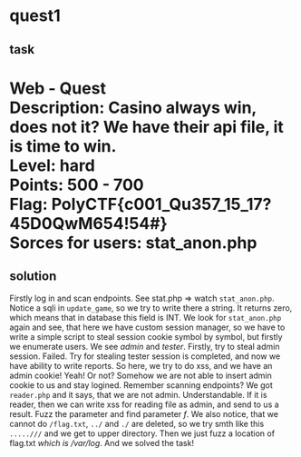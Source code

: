 # quest1

## task
Web - Quest<br>
Description: Casino always win, does not it? We have their api file, it is time to win.<br>
Level: hard<br>
Points: 500 - 700<br>
Flag: PolyCTF{c001_Qu357_15_17?45D0QwM654!54#}<br>
Sorces for users: stat_anon.php<br>
==========
## solution
Firstly log in and scan endpoints. See stat.php => watch ```stat_anon.php```. Notice a sqli in ```update_game```, so we try to write there a string. It returns zero, which means that in database this field is INT. We look for ```stat_anon.php``` again and see, that here we have custom session manager, so we have to write a simple script to steal session cookie symbol by symbol, but firstly we enumerate users. We see _admin_ and _tester_. Firstly, try to steal admin session. Failed. Try for stealing tester session is completed, and now we have ability to write reports. So here, we try to do xss, and we have an admin cookie! Yeah! Or not? Somehow we are not able to insert admin cookie to us and stay logined. Remember scanning endpoints? We got ```reader.php``` and it says, that we are not admin. Understandable. If it is reader, then we can write xss for reading file as admin, and send to us a result. Fuzz the parameter and find parameter _f_. We also notice, that we cannot do ```/flag.txt```, ```../``` and ```./``` are deleted, so we try smth like this ```.....///``` and we get to upper directory. Then we just fuzz a location of flag.txt *which is /var/log*. And we solved the task!
